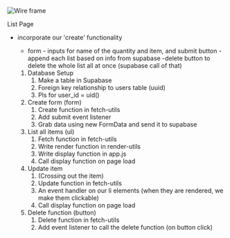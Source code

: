 ![Wire frame](./assets/)

List Page

-   incorporate our 'create' functionality

    -   form - inputs for name of the quantity and item, and submit button - append each list based on info from supabase
        -delete button to delete the whole list all at once (supabase call of that)

    1. Database Setup
        1. Make a table in Supabase
        2. Foreign key relationship to users table (uuid)
        3. Pls for user_id = uid()
    2. Create form (form)
        1. Create function in fetch-utils
        2. Add submit event listener
        3. Grab data using new FormData and send it to supabase
    3. List all items (ul)
        1. Fetch function in fetch-utils
        2. Write render function in render-utils
        3. Write display function in app.js
        4. Call display function on page load
    4. Update item
        1. (Crossing out the item)
        2. Update function in fetch-utils
        3. An event handler on our li elements (when they are rendered, we make them clickable)
        4. Call display function on page load
    5. Delete function (button)
        1. Delete function in fetch-utils
        2. Add event listener to call the delete function (on button click)
